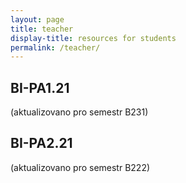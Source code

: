 ```yaml
---
layout: page
title: teacher
display-title: resources for students
permalink: /teacher/
---
```


## BI-PA1.21
(aktualizovano pro semestr B231)

## BI-PA2.21
(aktualizovano pro semestr B222)
